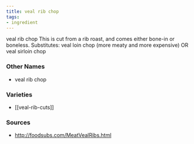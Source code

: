 ```yaml
---
title: veal rib chop
tags:
- ingredient
---
```

veal rib chop This is cut from a rib roast, and comes either bone-in or boneless. Substitutes: veal loin chop (more meaty and more expensive) OR veal sirloin chop

### Other Names

* veal rib chop

### Varieties

* [[veal-rib-cuts]]

### Sources
* http://foodsubs.com/MeatVealRibs.html
